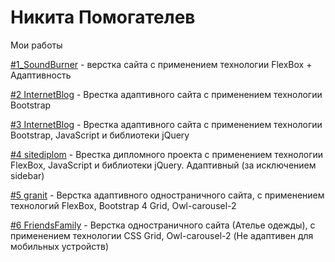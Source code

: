 # Никита Помогателев
Мои работы


[#1_SoundBurner](https://nikitapomogatelev.github.io/soundburner/ "Верстка сайта с применением FlexBox + Адаптивность") - верстка сайта с применением технологии FlexBox + Адаптивность

[#2 InternetBlog](https://nikitapomogatelev.github.io/landingbootstrap/ "Врестка одностраничного сайта с применением Bootstrap") - Врестка адаптивного сайта с применением технологии Bootstrap

[#3 InternetBlog](https://nikitapomogatelev.github.io/internetblog/ "Врестка сайта с применением Bootstrap и JavaScript") - Врестка адаптивного сайта с применением технологии Bootstrap, JavaScript и библиотеки jQuery

[#4 sitediplom](https://nikitapomogatelev.github.io/sitediplom/public/index.html "Дипломный проект") - Врестка дипломного проекта с применением технологии FlexBox, JavaScript и библиотеки jQuery. Адаптивный (за исключением sidebar)

[#5 granit](https://nikitapomogatelev.github.io/granit/ "Верстка одностраничного сайта") - Верстка адаптивного одностраничного сайта, с применением технологий FlexBox, Bootstrap 4 Grid, Owl-carousel-2

[#6 FriendsFamily](https://nikitapomogatelev.github.io/FriendsFamily/ "Верстка одностраничного сайта") - Верстка  одностраничного сайта (Ателье одежды), с применением технологии CSS Grid, Owl-carousel-2 (Не адаптивен для мобильных устройств)